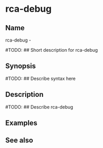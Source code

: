 

# rca-debug


## Name
rca-debug - 

#TODO: ## Short description for rca-debug

## Synopsis
#TODO: ## Describe syntax here

## Description
#TODO: ## Describe rca-debug

## Examples

## See also

